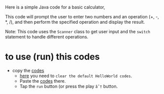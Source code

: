 Here is a simple Java code for a basic calculator,

This code will prompt the user to enter two numbers and an operation (+, -, *, /), and then perform the specified operation and display the result.

Note: This code uses the `Scanner` class to get user input and the `switch` statement to handle different operations.

# to use (run) this codes
- copy the [codes](Calculator.java)
  - [here](https://www.programiz.com/java-programming/online-compiler/)  you need to `clear the default HelloWorld codes`.
  - Paste the [codes](Calculator.java) there.
  - Tap the `run` button (or press the play `âˆ†` button.
